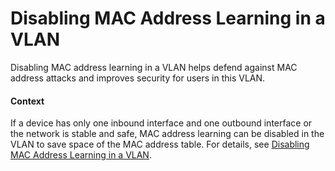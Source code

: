 Disabling MAC Address Learning in a VLAN
========================================

Disabling MAC address learning in a VLAN helps defend against MAC address attacks and improves security for users in this VLAN.

#### Context

If a device has only one inbound interface and one outbound interface or the network is stable and safe, MAC address learning can be disabled in the VLAN to save space of the MAC address table. For details, see [Disabling MAC Address Learning in a VLAN](dc_vrp_vlan_cfg_0025.html).
